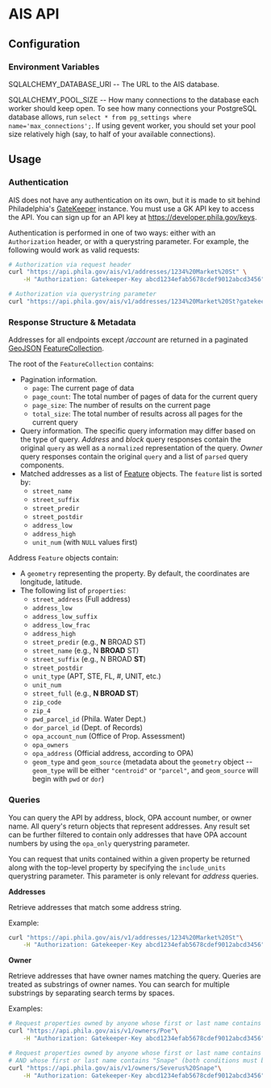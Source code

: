 AIS API
=======

Configuration
-------------

### Environment Variables

SQLALCHEMY_DATABASE_URI -- The URL to the AIS database.

SQLALCHEMY_POOL_SIZE -- How many connections to the database each worker should
    keep open. To see how many connections your PostgreSQL database allows, run
    `select * from pg_settings where name='max_connections';`. If using gevent
    worker, you should set your pool size relatively high (say, to half of your
    available connections).

Usage
-----

### Authentication

AIS does not have any authentication on its own, but it is made to sit behind
Philadelphia's [GateKeeper](developer.phila.gov) instance. You must use a GK
API key to access the API. You can sign up for an API key at
https://developer.phila.gov/keys.

Authentication is performed in one of two ways: either with an `Authorization`
header, or with a querystring parameter.  For example, the following would work
as valid requests:

```bash
# Authorization via request header
curl "https://api.phila.gov/ais/v1/addresses/1234%20Market%20St" \
    -H "Authorization: Gatekeeper-Key abcd1234efab5678cdef9012abcd3456"
```

```bash
# Authorization via querystring parameter
curl "https://api.phila.gov/ais/v1/addresses/1234%20Market%20St?gatekeeperKey=abcd1234efab5678cdef9012abcd3456"
```

### Response Structure & Metadata

Addresses for all endpoints except */account* are returned in a paginated
[GeoJSON](http://geojson.org/geojson-spec.html) [FeatureCollection](http://geojson.org/geojson-spec.html#feature-collection-objects).

The root of the `FeatureCollection` contains:
* Pagination information.
  * `page`: The current page of data
  * `page_count`: The total number of pages of data for the current query
  * `page_size`: The number of results on the current page
  * `total_size`: The total number of results across all pages for the current
                  query
* Query information. The specific query information may differ based on the type
  of query. *Address* and *block* query responses contain the original `query`
  as well as a `normalized` representation of the query. *Owner* query responses
  contain the original `query` and a list of `parsed` query components.
* Matched addresses as a list of [Feature](http://geojson.org/geojson-spec.html#feature-objects)
  objects. The `feature` list is sorted by:
  * `street_name`
  * `street_suffix`
  * `street_predir`
  * `street_postdir`
  * `address_low`
  * `address_high`
  * `unit_num` (with `NULL` values first)

Address `Feature` objects contain:
* A `geometry` representing the property. By default, the coordinates are
  longitude, latitude.
* The following list of `properties`:
  * `street_address` (Full address)
  * `address_low`
  * `address_low_suffix`
  * `address_low_frac`
  * `address_high`
  * `street_predir` (e.g., **N** BROAD ST)
  * `street_name` (e.g., N **BROAD** ST)
  * `street_suffix` (e.g., N BROAD **ST**)
  * `street_postdir`
  * `unit_type` (APT, STE, FL, #, UNIT, etc.)
  * `unit_num`
  * `street_full` (e.g., **N BROAD ST**)
  * `zip_code`
  * `zip_4`
  * `pwd_parcel_id` (Phila. Water Dept.)
  * `dor_parcel_id` (Dept. of Records)
  * `opa_account_num` (Office of Prop. Assessment)
  * `opa_owners`
  * `opa_address` (Official address, according to OPA)
  * `geom_type` and `geom_source` (metadata about the `geometry` object --
    `geom_type` will be either `"centroid"` or `"parcel"`, and `geom_source`
    will begin with `pwd` or `dor`)


### Queries

You can query the API by address, block, OPA account number, or owner name. All
query's return objects that represent addresses. Any result set can be further
filtered to contain only addresses that have OPA account numbers by using the
`opa_only` querystring parameter.

You can request that units contained within a given property be returned along
with the top-level property by specifying the `include_units` querystring
parameter. This parameter is only relevant for *address* queries.


**Addresses**

Retrieve addresses that match some address string.

Example:
```bash
curl "https://api.phila.gov/ais/v1/addresses/1234%20Market%20St"\
    -H "Authorization: Gatekeeper-Key abcd1234efab5678cdef9012abcd3456"
```


**Owner**

Retrieve addresses that have owner names matching the query. Queries are treated
as substrings of owner names. You can search for multiple substrings by
separating search terms by spaces.

Examples:
```bash
# Request properties owned by anyone whose first or last name contains "Poe"
curl "https://api.phila.gov/ais/v1/owners/Poe"\
    -H "Authorization: Gatekeeper-Key abcd1234efab5678cdef9012abcd3456"

# Request properties owned by anyone whose first or last name contains "Severus"
# AND whose first or last name contains "Snape" (both conditions must be met)
curl "https://api.phila.gov/ais/v1/owners/Severus%20Snape"\
    -H "Authorization: Gatekeeper-Key abcd1234efab5678cdef9012abcd3456"
```
